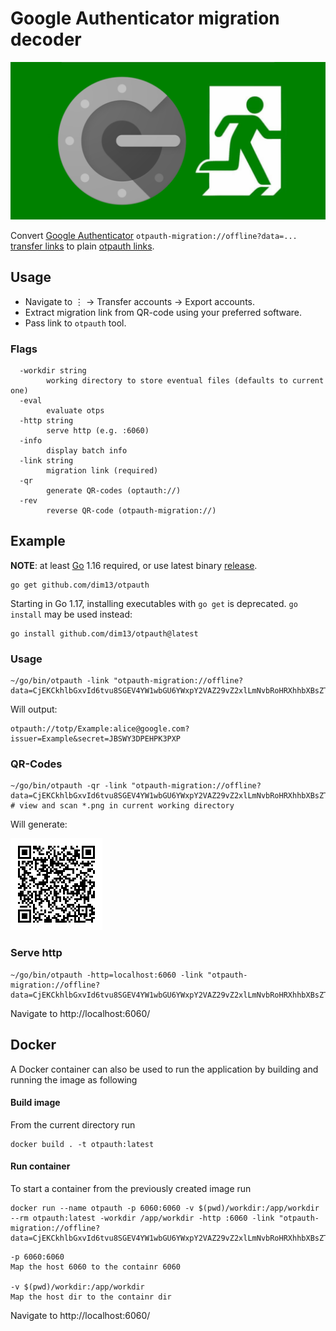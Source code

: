 # Google Authenticator migration decoder

![Logo](images/otpauth.png)

Convert [Google Authenticator](https://play.google.com/store/apps/details?id=com.google.android.apps.authenticator2) `otpauth-migration://offline?data=...`
[transfer links](https://github.com/google/google-authenticator-android/issues/118)
to plain [otpauth links](https://github.com/google/google-authenticator/wiki/Key-Uri-Format).

## Usage

* Navigate to ⋮ → Transfer accounts → Export accounts.
* Extract migration link from QR-code using your preferred software.
* Pass link to `otpauth` tool.

### Flags

```
  -workdir string
    	working directory to store eventual files (defaults to current one)
  -eval
    	evaluate otps
  -http string
    	serve http (e.g. :6060)
  -info
    	display batch info
  -link string
    	migration link (required)
  -qr
    	generate QR-codes (optauth://)
  -rev
    	reverse QR-code (otpauth-migration://)
```

## Example

**NOTE**: at least [Go](https://golang.org/dl/) 1.16 required, or use latest binary [release](https://github.com/dim13/otpauth/releases/latest).

```
go get github.com/dim13/otpauth
```

Starting in Go 1.17, installing executables with `go get` is deprecated. `go install` may be used instead:

```
go install github.com/dim13/otpauth@latest
```

### Usage

```
~/go/bin/otpauth -link "otpauth-migration://offline?data=CjEKCkhlbGxvId6tvu8SGEV4YW1wbGU6YWxpY2VAZ29vZ2xlLmNvbRoHRXhhbXBsZTAC"
```

Will output:

```
otpauth://totp/Example:alice@google.com?issuer=Example&secret=JBSWY3DPEHPK3PXP
```

### QR-Codes

```
~/go/bin/otpauth -qr -link "otpauth-migration://offline?data=CjEKCkhlbGxvId6tvu8SGEV4YW1wbGU6YWxpY2VAZ29vZ2xlLmNvbRoHRXhhbXBsZTAC"
# view and scan *.png in current working directory
```

Will generate:

![Example](images/example.png)

### Serve http
```
~/go/bin/otpauth -http=localhost:6060 -link "otpauth-migration://offline?data=CjEKCkhlbGxvId6tvu8SGEV4YW1wbGU6YWxpY2VAZ29vZ2xlLmNvbRoHRXhhbXBsZTAC"
```

Navigate to http://localhost:6060/

## Docker
A Docker container can also be used to run the application by building and running the image as following

#### Build image
From the current directory run
```
docker build . -t otpauth:latest
```

#### Run container
To start a container from the previously created image run
```
docker run --name otpauth -p 6060:6060 -v $(pwd)/workdir:/app/workdir --rm otpauth:latest -workdir /app/workdir -http :6060 -link "otpauth-migration://offline?data=CjEKCkhlbGxvId6tvu8SGEV4YW1wbGU6YWxpY2VAZ29vZ2xlLmNvbRoHRXhhbXBsZTAC"
```
```
-p 6060:6060
Map the host 6060 to the containr 6060

-v $(pwd)/workdir:/app/workdir
Map the host dir to the containr dir
```
Navigate to http://localhost:6060/
